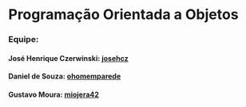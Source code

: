 # Programação Orientada a Objetos
### Equipe:
####  José Henrique Czerwinski: <a href="https://github.com/josehcz">josehcz</a>
####  Daniel de Souza: <a href="http://github.com/ohomemparede">ohomemparede</a>
####  Gustavo Moura: <a href="http://github.com/miojera42">miojera42</a>
